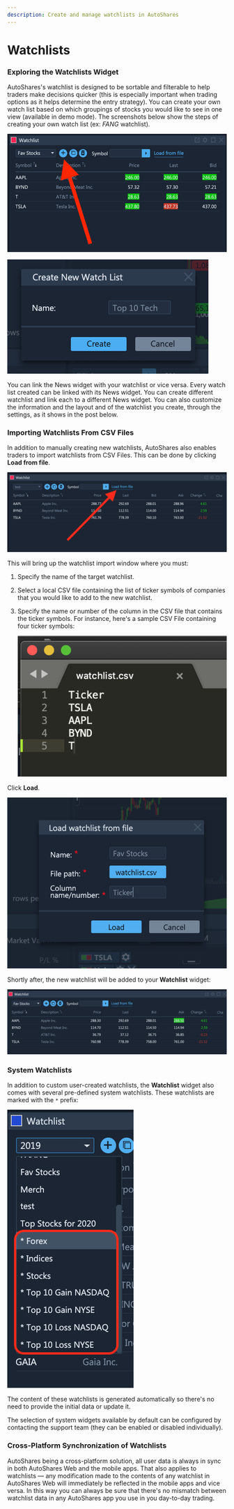 ```yaml
---
description: Create and manage watchlists in AutoShares
---
```


# Watchlists

### Exploring the Watchlists Widget

AutoShares's watchlist is designed to be sortable and filterable to help traders make decisions quicker \(this is especially important when trading options as it helps determine the entry strategy\). You can create your own watch list based on which groupings of stocks you would like to see in one view \(available in demo mode\). The screenshots below show the steps of creating your own watch list \(ex: _FANG_ watchlist\).

![](../../../.gitbook/assets/screenshot-2020-03-20-at-19.39.54.png)

![](../../../.gitbook/assets/screenshot-2020-03-20-at-19.41.34.png)

You can link the News widget with your watchlist or vice versa. Every watch list created can be linked with its News widget. You can create different watchlist and link each to a different News widget. You can also customize the information and the layout and of the watchlist you create, through the settings, as it shows in the post below.

### Importing Watchlists From CSV Files

In addition to manually creating new watchlists, AutoShares also enables traders to import watchlists from CSV Files. This can be done by clicking **Load from file**.

![](../../../.gitbook/assets/screenshot-2020-02-27-at-15.03.33.png)

This will bring up the watchlist import window where you must:

1. Specify the name of the target watchlist.
2. Select a local CSV file containing the list of ticker symbols of companies that you would like to add to the new watchlist.
3. Specify the name or number of the column in the CSV file that contains the ticker symbols. For instance, here's a sample CSV File containing four ticker symbols:

   ![](../../../.gitbook/assets/screenshot-2020-02-27-at-15.06.10.png)

Click **Load**.

![](../../../.gitbook/assets/screenshot-2020-02-27-at-15.06.16.png)

Shortly after, the new watchlist will be added to your **Watchlist** widget:

![](../../../.gitbook/assets/screenshot-2020-02-27-at-15.10.49.png)

### System Watchlists

In addition to custom user-created watchlists, the **Watchlist** widget also comes with several pre-defined system watchlists. These watchlists are marked with the `*` prefix:

![](../../../.gitbook/assets/screenshot-2020-11-25-at-20.45.33.png)

The content of these watchlists is generated automatically so there's no need to provide the initial data or update it. 

The selection of system widgets available by default can be configured by contacting the support team \(they can be enabled or disabled individually\).

### Cross-Platform Synchronization of Watchlists

AutoShares being a cross-platform solution, all user data is always in sync in both AutoShares Web and the mobile apps. That also applies to watchlists — any modification made to the contents of any watchlist in AutoShares Web will immediately be reflected in the mobile apps and vice versa. In this way you can always be sure that there's no mismatch between watchlist data in any AutoShares app you use in you day-to-day trading.

